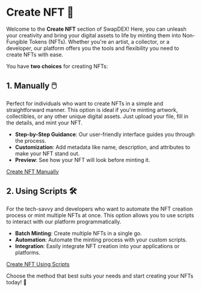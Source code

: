 # Create NFT 🎨

Welcome to the **Create NFT** section of SwapDEX! Here, you can unleash your creativity and bring your digital assets to life by minting them into Non-Fungible Tokens (NFTs). Whether you're an artist, a collector, or a developer, our platform offers you the tools and flexibility you need to create NFTs with ease.

You have **two choices** for creating NFTs:

## 1. Manually 🖱️

Perfect for individuals who want to create NFTs in a simple and straightforward manner. This option is ideal if you're minting artwork, collectibles, or any other unique digital assets. Just upload your file, fill in the details, and mint your NFT.

- **Step-by-Step Guidance**: Our user-friendly interface guides you through the process.
- **Customization**: Add metadata like name, description, and attributes to make your NFT stand out.
- **Preview**: See how your NFT will look before minting it.

[Create NFT Manually](../nft_marketplace/sell/minting_nft.md)

## 2. Using Scripts 🛠️

For the tech-savvy and developers who want to automate the NFT creation process or mint multiple NFTs at once. This option allows you to use scripts to interact with our platform programmatically.

- **Batch Minting**: Create multiple NFTs in a single go.
- **Automation**: Automate the minting process with your custom scripts.
- **Integration**: Easily integrate NFT creation into your applications or platforms.

[Create NFT Using Scripts](./create_nft_with_script.md)

Choose the method that best suits your needs and start creating your NFTs today! 🚀
